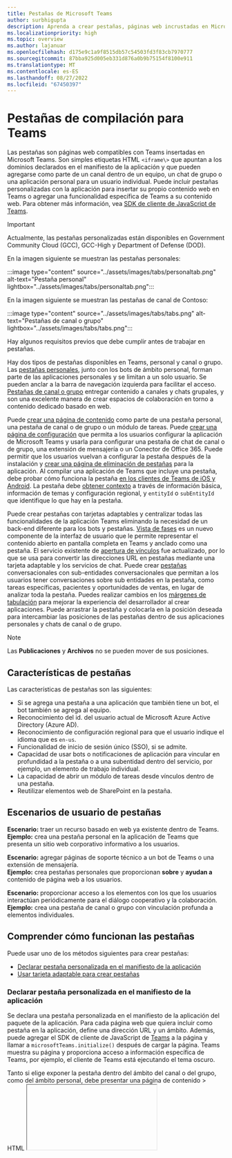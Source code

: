 ```yaml
---
title: Pestañas de Microsoft Teams
author: surbhigupta
description: Aprenda a crear pestañas, páginas web incrustadas en Microsoft Teams. Cree una página de contenido como parte de la pestaña personal, de canal o de grupo. Además, aprenda a crear pestañas con tarjetas adaptables.
ms.localizationpriority: high
ms.topic: overview
ms.author: lajanuar
ms.openlocfilehash: d175e9c1a9f8515db57c54503fd3f83cb7970777
ms.sourcegitcommit: 87bba925d005eb331d876a0b9b75154f8100e911
ms.translationtype: MT
ms.contentlocale: es-ES
ms.lasthandoff: 08/27/2022
ms.locfileid: "67450397"
---
```

# <a name="build-tabs-for-teams"></a>Pestañas de compilación para Teams

Las pestañas son páginas web compatibles con Teams insertadas en Microsoft Teams. Son simples etiquetas HTML `<iframe\>` que apuntan a los dominios declarados en el manifiesto de la aplicación y que pueden agregarse como parte de un canal dentro de un equipo, un chat de grupo o una aplicación personal para un usuario individual. Puede incluir pestañas personalizadas con la aplicación para insertar su propio contenido web en Teams o agregar una funcionalidad específica de Teams a su contenido web. Para obtener más información, vea [SDK de cliente de JavaScript de Teams](/javascript/api/overview/msteams-client).

> [!IMPORTANT]
> Actualmente, las pestañas personalizadas están disponibles en Government Community Cloud (GCC), GCC-High y Department of Defense (DOD).

En la imagen siguiente se muestran las pestañas personales:

:::image type="content" source="../assets/images/tabs/personaltab.png" alt-text="Pestaña personal" lightbox="../assets/images/tabs/personaltab.png":::

En la imagen siguiente se muestran las pestañas de canal de Contoso:

:::image type="content" source="../assets/images/tabs/tabs.png" alt-text="Pestañas de canal o grupo" lightbox="../assets/images/tabs/tabs.png":::

Hay algunos requisitos previos que debe cumplir antes de trabajar en pestañas.

Hay dos tipos de pestañas disponibles en Teams, personal y canal o grupo. Las [pestañas personales](~/tabs/how-to/create-personal-tab.md), junto con los bots de ámbito personal, forman parte de las aplicaciones personales y se limitan a un solo usuario. Se pueden anclar a la barra de navegación izquierda para facilitar el acceso. [Pestañas de canal o grupo](~/tabs/how-to/create-channel-group-tab.md) entregar contenido a canales y chats grupales, y son una excelente manera de crear espacios de colaboración en torno a contenido dedicado basado en web.

Puede [crear una página de contenido](~/tabs/how-to/create-tab-pages/content-page.md) como parte de una pestaña personal, una pestaña de canal o de grupo o un módulo de tareas. Puede [crear una página de configuración](~/tabs/how-to/create-tab-pages/configuration-page.md) que permita a los usuarios configurar la aplicación de Microsoft Teams y usarla para configurar una pestaña de chat de canal o de grupo, una extensión de mensajería o un Conector de Office 365. Puede permitir que los usuarios vuelvan a configurar la pestaña después de la instalación y [crear una página de eliminación de pestañas](~/tabs/how-to/create-tab-pages/removal-page.md) para la aplicación. Al compilar una aplicación de Teams que incluye una pestaña, debe probar cómo funciona la pestaña [en los clientes de Teams de iOS y Android](~/tabs/design/tabs-mobile.md). La pestaña debe [obtener contexto](~/tabs/how-to/access-teams-context.md) a través de información básica, información de temas y configuración regional, y `entityId` o `subEntityId` que identifique lo que hay en la pestaña.

Puede crear pestañas con tarjetas adaptables y centralizar todas las funcionalidades de la aplicación Teams eliminando la necesidad de un back-end diferente para los bots y pestañas. [Vista de fases](~/tabs/tabs-link-unfurling.md) es un nuevo componente de la interfaz de usuario que le permite representar el contenido abierto en pantalla completa en Teams y anclado como una pestaña. El servicio existente de [apertura de vínculos](~/tabs/tabs-link-unfurling.md) fue actualizado, por lo que se usa para convertir las direcciones URL en pestañas mediante una tarjeta adaptable y los servicios de chat. Puede crear [pestañas](~/tabs/how-to/conversational-tabs.md) conversacionales con sub-entidades conversacionales que permitan a los usuarios tener conversaciones sobre sub entidades en la pestaña, como tareas específicas, pacientes y oportunidades de ventas, en lugar de analizar toda la pestaña. Puedes realizar cambios en los [márgenes de tabulación](~/resources/removing-tab-margins.md) para mejorar la experiencia del desarrollador al crear aplicaciones. Puede arrastrar la pestaña y colocarla en la posición deseada para intercambiar las posiciones de las pestañas dentro de sus aplicaciones personales y chats de canal o de grupo.

> [!NOTE]
> Las **Publicaciones** y **Archivos** no se pueden mover de sus posiciones.

## <a name="tab-features"></a>Características de pestañas

Las características de pestañas son las siguientes:

* Si se agrega una pestaña a una aplicación que también tiene un bot, el bot también se agrega al equipo.
* Reconocimiento del id. del usuario actual de Microsoft Azure Active Directory (Azure AD).
* Reconocimiento de configuración regional para que el usuario indique el idioma que es `en-us`.
* Funcionalidad de inicio de sesión único (SSO), si se admite.
* Capacidad de usar bots o notificaciones de aplicación para vincular en profundidad a la pestaña o a una subentidad dentro del servicio, por ejemplo, un elemento de trabajo individual.
* La capacidad de abrir un módulo de tareas desde vínculos dentro de una pestaña.
* Reutilizar elementos web de SharePoint en la pestaña.

## <a name="tabs-user-scenarios"></a>Escenarios de usuario de pestañas

**Escenario:** traer un recurso basado en web ya existente dentro de Teams. \
**Ejemplo:** crea una pestaña personal en la aplicación de Teams que presenta un sitio web corporativo informativo a los usuarios.

**Escenario:** agregar páginas de soporte técnico a un bot de Teams o una extensión de mensajería. \
**Ejemplo:** crea pestañas personales que proporcionan **sobre** y **ayudan a** contenido de página web a los usuarios.

**Escenario:** proporcionar acceso a los elementos con los que los usuarios interactúan periódicamente para el diálogo cooperativo y la colaboración. \
**Ejemplo:** crea una pestaña de canal o grupo con vinculación profunda a elementos individuales.

## <a name="understand-how-tabs-work"></a>Comprender cómo funcionan las pestañas

Puede usar uno de los métodos siguientes para crear pestañas:

* [Declarar pestaña personalizada en el manifiesto de la aplicación](#declare-custom-tab-in-app-manifest)
* [Usar tarjeta adaptable para crear pestañas](~/tabs/how-to/build-adaptive-card-tabs.md)

### <a name="declare-custom-tab-in-app-manifest"></a>Declarar pestaña personalizada en el manifiesto de la aplicación

Se declara una pestaña personalizada en el manifiesto de la aplicación del paquete de la aplicación. Para cada página web que quiera incluir como pestaña en la aplicación, define una dirección URL y un ámbito. Además, puede agregar el SDK de cliente de JavaScript de [Teams](/javascript/api/overview/msteams-client) a la página y llamar a `microsoftTeams.initialize()` después de cargar la página. Teams muestra su página y proporciona acceso a información específica de Teams, por ejemplo, el cliente de Teams está ejecutando el tema oscuro.

Tanto si elige exponer la pestaña dentro del ámbito del canal o del grupo, como del ámbito personal, debe presentar una página de contenido \> HTML [<iframe>](~/tabs/how-to/create-tab-pages/content-page.md) en la pestaña. En el caso de las pestañas personales, la URL del contenido se establece directamente en el manifiesto de la aplicación Teams mediante la `contentUrl`propiedad `staticTabs` del array. El contenido de la pestaña es el mismo para todos los usuarios.

Para las pestañas de canal o grupo, también puede crear una página de configuración adicional. Esta página le permite configurar la dirección URL de la página de contenido, normalmente mediante el uso de parámetros de cadena de consulta de dirección URL para cargar el contenido adecuado para ese contexto. Ello se debe a que su pestaña de canal o grupo se puede agregar a varios equipos o chats de grupo. En cada instalación posterior, los usuarios pueden configurar la pestaña, lo que le permite adaptar la experiencia según sea necesario. Cuando los usuarios agregan o configuran una pestaña, se asocia una dirección URL a la pestaña que se presenta en la interfaz de usuario (UI) de Teams. La configuración de una pestaña simplemente agrega más parámetros a esa dirección URL. Por ejemplo, al agregar la pestaña Azure Boards, la página de configuración le permite elegir qué panel carga la pestaña. La dirección URL de la página de configuración se especifica mediante la  `configurationUrl` propiedad en la `configurableTabs` matriz del manifiesto de la aplicación.

Puede tener varios canales o pestañas de grupo y hasta 16 pestañas personales por aplicación.

### <a name="tools-to-build-tabs"></a>Herramientas para crear pestañas

* [Kit de herramientas de Teams para Microsoft Visual Studio Code](../toolkit/visual-studio-code-overview.md)
* [Kit de herramientas de Teams para Visual Studio](../toolkit/visual-studio-overview.md)

## <a name="next-step"></a>Paso siguiente

> [!div class="nextstepaction"]
> [Requisitos previos](~/tabs/how-to/tab-requirements.md)

## <a name="see-also"></a>Vea también

* [Pestañas personalizadas en Microsoft Teams](/microsoftteams/built-in-custom-tabs#develop-custom-tabs)
* [Solicitar permisos de dispositivo](../concepts/device-capabilities/native-device-permissions.md)
* [Integrar capacidades multimedia](../concepts/device-capabilities/media-capabilities.md)
* [Integrar un escáner qr o de código de barras](../concepts/device-capabilities/qr-barcode-scanner-capability.md)
* [Integrar capacidades de ubicación](../concepts/device-capabilities/location-capability.md)
* [Pestañas en dispositivos móviles](design/tabs-mobile.md#tabs-on-mobile)
